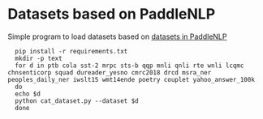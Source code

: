 # Datasets based on PaddleNLP

Simple program to load datasets based on <a href="https://github.com/PaddlePaddle/PaddleNLP/blob/develop/docs/datasets.md">datasets in PaddleNLP</a>

```shell 
  pip install -r requirements.txt
  mkdir -p text
  for d in ptb cola sst-2 mrpc sts-b qqp mnli qnli rte wnli lcqmc chnsenticorp squad dureader_yesno cmrc2018 drcd msra_ner peoples_daily_ner iwslt15 wmt14ende poetry couplet yahoo_answer_100k
  do
  echo $d
  python cat_dataset.py --dataset $d
  done
```
